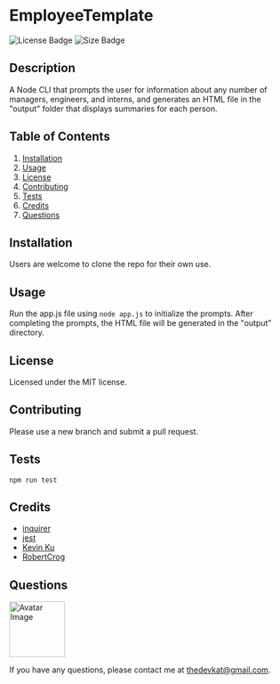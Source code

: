 
# EmployeeTemplate

<img src="https://img.shields.io/badge/license-MIT-green" alt="License Badge">
<img src="https://img.shields.io/github/repo-size/katjones23/EmployeeTemplate" alt="Size Badge">


## Description 

A Node CLI that prompts the user for information about any number of managers, engineers, and interns, and generates an HTML file in the "output" folder that displays summaries for each person.


## Table of Contents

1. [Installation](#installation)
1. [Usage](#usage)
1. [License](#license)
1. [Contributing](#contributing)
1. [Tests](#tests)
1. [Credits](#credits)
1. [Questions](#questions)


## Installation

Users are welcome to clone the repo for their own use.


## Usage 

Run the app.js file using ```node app.js``` to initialize the prompts.  After completing the prompts, the HTML file will be generated in the "output" directory.


## License

Licensed under the MIT license.


## Contributing

Please use a new branch and submit a pull request.


## Tests

```
npm run test
```

## Credits

* [inquirer](https://www.npmjs.com/package/inquirer)
* [jest](https://www.npmjs.com/package/jest)
* [Kevin Ku](https://www.pexels.com/photo/coding-computer-data-depth-of-field-577585/)
* [RobertCrog](http://regexlib.com/UserPatterns.aspx?authorId=4c3001fd-e2d8-487a-9d26-7d228edd77c0)

## Questions

<img src="https://avatars0.githubusercontent.com/u/53064219?v=4" alt="Avatar Image" width="100" height="100">

If you have any questions, please contact me at <a href="mailto:thedevkat@gmail.com">thedevkat@gmail.com</a>.
